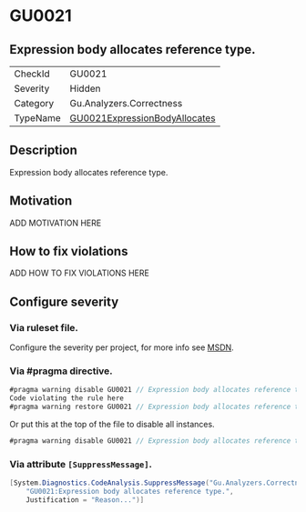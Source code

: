# GU0021
## Expression body allocates reference type.

<!-- start generated table -->
<table>
<tr>
  <td>CheckId</td>
  <td>GU0021</td>
</tr>
<tr>
  <td>Severity</td>
  <td>Hidden</td>
</tr>
<tr>
  <td>Category</td>
  <td>Gu.Analyzers.Correctness</td>
</tr>
<tr>
  <td>TypeName</td>
  <td><a href="https://github.com/JohanLarsson/Gu.Analyzers/blob/master/Gu.Analyzers.Analyzers/GU0021ExpressionBodyAllocates.cs">GU0021ExpressionBodyAllocates</a></td>
</tr>
</table>
<!-- end generated table -->

## Description

Expression body allocates reference type.

## Motivation

ADD MOTIVATION HERE

## How to fix violations

ADD HOW TO FIX VIOLATIONS HERE

<!-- start generated config severity -->
## Configure severity

### Via ruleset file.

Configure the severity per project, for more info see [MSDN](https://msdn.microsoft.com/en-us/library/dd264949.aspx).

### Via #pragma directive.
```C#
#pragma warning disable GU0021 // Expression body allocates reference type.
Code violating the rule here
#pragma warning restore GU0021 // Expression body allocates reference type.
```

Or put this at the top of the file to disable all instances.
```C#
#pragma warning disable GU0021 // Expression body allocates reference type.
```

### Via attribute `[SuppressMessage]`.

```C#
[System.Diagnostics.CodeAnalysis.SuppressMessage("Gu.Analyzers.Correctness", 
    "GU0021:Expression body allocates reference type.", 
    Justification = "Reason...")]
```
<!-- end generated config severity -->